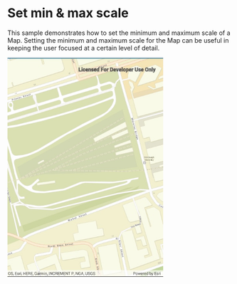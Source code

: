 # Set min & max scale

This sample demonstrates how to set the minimum and maximum scale of a Map. Setting the minimum and maximum scale for the Map can be useful in keeping the user focused at a certain level of detail.

<img src="SetMinMaxScale.jpg" width="350"/>
